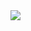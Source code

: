 
<img src="https://capsule-render.vercel.app/api?type=waving&color=auto&height=200&section=header&text=내용입력&fontSize=90" />
